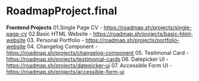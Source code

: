 # RoadmapProject.final
**Frontend Projects**
01.Single Page CV - https://roadmap.sh/projects/single-page-cv
02.Basic HTML Website - https://roadmap.sh/projects/basic-html-website
03. Personal Portfolio - https://roadmap.sh/projects/portfolio-website
04. Changelog Component - https://roadmap.sh/projects/changelog-component
05. Testimonal Card - https://roadmap.sh/projects/testimonial-cards
06. Datepicker UI - https://roadmap.sh/projects/datepicker-ui
07. Accessible Form UI - https://roadmap.sh/projects/accessible-form-ui

